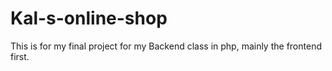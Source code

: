 # Kal-s-online-shop
This is for my final project for my Backend class in php, mainly the frontend first.
